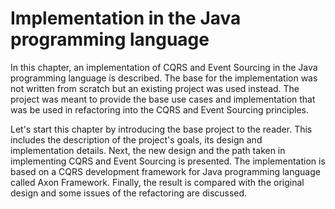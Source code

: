 # Implementation in the Java programming language

In this chapter, an implementation of CQRS and Event Sourcing in the Java programming language is  described. The base for the implementation was not written from scratch but an existing project was used instead. The project was meant to provide the base use cases and implementation that was be used in refactoring into the CQRS and Event Sourcing principles.

Let's start this chapter by introducing the base project to the reader. This includes the description of the project's goals, its design and implementation details. Next, the new design and the path taken in implementing CQRS and Event Sourcing is presented. The implementation is based on a CQRS development framework for Java programming language called Axon Framework. Finally, the result is compared with the original design and some issues of the refactoring are discussed.

